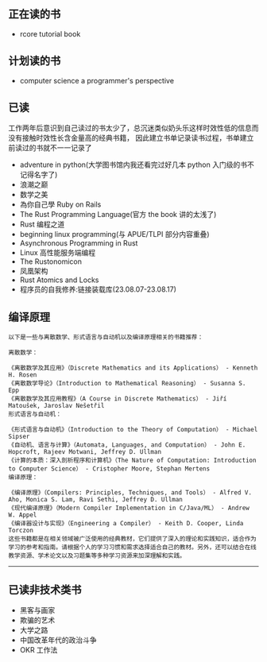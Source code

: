 ## 正在读的书

- rcore tutorial book

## 计划读的书

- computer science a programmer's perspective

## 已读

工作两年后意识到自己读过的书太少了，总沉迷类似奶头乐这样时效性低的信息而没有接触时效性长含金量高的经典书籍，
因此建立书单记录读书过程，书单建立前读过的书就不一一记录了

- adventure in python(大学图书馆内我还看完过好几本 python 入门级的书不记得名字了)
- 浪潮之巅
- 数学之美
- 為你自己學 Ruby on Rails
- The Rust Programming Language(官方 the book 讲的太浅了)
- Rust 编程之道
- beginning linux programming(与 APUE/TLPI 部分内容重叠)
- Asynchronous Programming in Rust
- Linux 高性能服务端编程
- The Rustonomicon
- 凤凰架构
- Rust Atomics and Locks
- 程序员的自我修养:链接装载库(23.08.07-23.08.17)

## 编译原理

```
以下是一些与离散数学、形式语言与自动机以及编译原理相关的书籍推荐：

离散数学：

《离散数学及其应用》（Discrete Mathematics and its Applications） - Kenneth H. Rosen
《离散数学导论》（Introduction to Mathematical Reasoning） - Susanna S. Epp
《离散数学及其应用教程》（A Course in Discrete Mathematics） - Jiří Matoušek, Jaroslav Nešetřil
形式语言与自动机：

《形式语言与自动机》（Introduction to the Theory of Computation） - Michael Sipser
《自动机、语言与计算》（Automata, Languages, and Computation） - John E. Hopcroft, Rajeev Motwani, Jeffrey D. Ullman
《计算的本质：深入剖析程序和计算机》（The Nature of Computation: Introduction to Computer Science） - Cristopher Moore, Stephan Mertens
编译原理：

《编译原理》（Compilers: Principles, Techniques, and Tools） - Alfred V. Aho, Monica S. Lam, Ravi Sethi, Jeffrey D. Ullman
《现代编译原理》（Modern Compiler Implementation in C/Java/ML） - Andrew W. Appel
《编译器设计与实现》（Engineering a Compiler） - Keith D. Cooper, Linda Torczon
这些书籍都是在相关领域被广泛使用的经典教材，它们提供了深入的理论和实践知识，适合作为学习的参考和指南。请根据个人的学习习惯和需求选择适合自己的教材。另外，还可以结合在线教学资源、学术论文以及习题集等多种学习资源来加深理解和实践。
```

---

## 已读非技术类书

- 黑客与画家
- 欺骗的艺术
- 大学之路
- 中国改革年代的政治斗争
- OKR 工作法